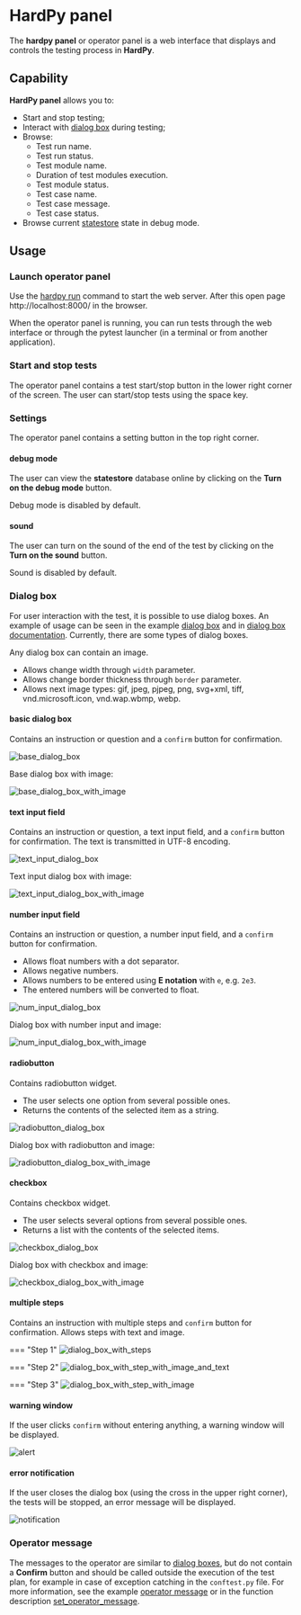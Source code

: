 # HardPy panel

The **hardpy panel** or operator panel is a web interface that displays and controls the testing process in **HardPy**.

## Capability

**HardPy panel** allows you to:

- Start and stop testing;
- Interact with [dialog box](hardpy_panel.md#dialog-box) during testing;
- Browse:
    - Test run name.
    - Test run status.
    - Test module name.
    - Duration of test modules execution.
    - Test module status.
    - Test case name.
    - Test case message.
    - Test case status.
- Browse current [statestore](database.md#statestore-scheme) state in debug mode.

## Usage

### Launch operator panel

Use the [hardpy run](./cli.md#hardpy-run) command to start the web server.
After this open page http://localhost:8000/ in the browser.

When the operator panel is running, you can run tests through the web interface or through
the pytest launcher (in a terminal or from another application).

### Start and stop tests

The operator panel contains a test start/stop button in the lower right corner of the screen.
The user can start/stop tests using the space key.

### Settings

The operator panel contains a setting button in the top right corner.

#### debug mode

The user can view the **statestore** database online by clicking on 
the **Turn on the debug mode** button.

Debug mode is disabled by default.

#### sound

The user can turn on the sound of the end of the test by clicking on 
the **Turn on the sound** button.

Sound is disabled by default.

### Dialog box

For user interaction with the test, it is possible to use dialog boxes.
An example of usage can be seen in the example [dialog box](../examples/dialog_box.md) and in [dialog box documentation](pytest_hardpy/#run_dialog_box).
Currently, there are some types of dialog boxes.

Any dialog box can contain an image.

* Allows change width through `width` parameter.
* Allows change border thickness through `border` parameter.
* Allows next image types: gif, jpeg, pjpeg, png, svg+xml, tiff, vnd.microsoft.icon, vnd.wap.wbmp, webp.

#### basic dialog box

Contains an instruction or question and a `confirm` button for confirmation.

![base_dialog_box](../img/dialog_box/base_dialog_box.png)

Base dialog box with image:

![base_dialog_box_with_image](../img/dialog_box/base_dbx_with_image.png)

#### text input field

Contains an instruction or question, a text input field, and a `confirm` button for confirmation.
The text is transmitted in UTF-8 encoding.

![text_input_dialog_box](../img/dialog_box/text_input_dialog_box.png)

Text input dialog box with image:

![text_input_dialog_box_with_image](../img/dialog_box/dbx_with_text_input_and_image.png)

#### number input field

Contains an instruction or question, a number input field, and a `confirm` button for confirmation.

* Allows float numbers with a dot separator.
* Allows negative numbers.
* Allows numbers to be entered using **E notation** with `e`, e.g. `2e3`.
* The entered numbers will be converted to float.

![num_input_dialog_box](../img/dialog_box/num_input_dialog_box.png)

Dialog box with number input and image:

![num_input_dialog_box_with_image](../img/dialog_box/dbx_with_num_input_and_image.png)

#### radiobutton

Contains radiobutton widget.

* The user selects one option from several possible ones.
* Returns the contents of the selected item as a string.

![radiobutton_dialog_box](../img/dialog_box/radiobutton_dialog_box.png)

Dialog box with radiobutton and image:

![radiobutton_dialog_box_with_image](../img/dialog_box/dbx_with_radio_and_image.png)

#### checkbox

Contains checkbox widget.

* The user selects several options from several possible ones.
* Returns a list with the contents of the selected items.

![checkbox_dialog_box](../img/dialog_box/checkbox_dialog_box.png)

Dialog box with checkbox and image:

![checkbox_dialog_box_with_image](../img/dialog_box/dbx_with_checkbox_and_image.png)

#### multiple steps

Contains an instruction with multiple steps and `confirm` button for confirmation.
Allows steps with text and image.

=== "Step 1"
    ![dialog_box_with_steps](../img/dialog_box/dialog_box_with_steps.png)

=== "Step 2"
    ![dialog_box_with_step_with_image_and_text](../img/dialog_box/dbx_with_multistep_and_image.png)

=== "Step 3"
    ![dialog_box_with_step_with_image](../img/dialog_box/dialog_box_with_step_with_image.png)


#### warning window

If the user clicks `confirm` without entering anything, a warning window will be displayed.

![alert](../img/dialog_box/dialog_box_alert.png)

#### error notification

If the user closes the dialog box (using the cross in the upper right corner),
the tests will be stopped, an error message will be displayed.

![notification](../img/dialog_box/dialog_box_notification.png)

### Operator message

The messages to the operator are similar to [dialog boxes](#dialog-box), 
but do not contain a **Confirm** button and should be called outside 
the execution of the test plan, for example in case of exception 
catching in the `conftest.py` file. 
For more information, see the example [operator message](./../examples/operator_msg.md)
or in the function description [set_operator_message](./pytest_hardpy.md#set_operator_message).
